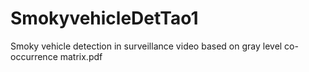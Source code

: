# SmokyvehicleDetTao1
Smoky vehicle detection in surveillance video based on gray level co-occurrence matrix.pdf
